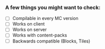 ### A few things you might want to check:
- [ ] Compilable in every MC version
- [ ] Works on client
- [ ] Works on server
- [ ] Works with content-packs
- [ ] Backwards compatible (Blocks, Tiles)
